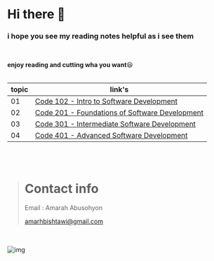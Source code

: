 # Hi there 👾

### i hope you see my reading notes helpful as i see them

<br>

**enjoy reading and cutting wha you want**😆
<br>
<br>

| topic | link's                                                                                                                                                                                |
| ----- | ------------------------------------------------------------------------------------------------------------------------------------------------------------------------------------- |
| 01    | [Code 102 - Intro to Software Development](https://amarh-ayman.github.io/reading-notes/Code%20102%20-%20Intro%20to%20Software%20Development/code%20102%20Reading%20Notes)             |
| 02    | [Code 201 - Foundations of Software Development](https://amarh-ayman.github.io/reading-notes/Code%20201%20-%20Foundations%20of%20Software%20Development/code%20201%20Reading%20Notes) |
| 03    | [Code 301 - Intermediate Software Development](https://amarh-ayman.github.io/reading-notes/Code%20301%20-%20Intermediate%20Software%20Development/Code%20301%20Reading_Notes)         |
| 04    | [Code 401 - Advanced Software Development](https://amarh-ayman.github.io/reading-notes/Code%20401%20-%20Advanced%20Software%20Development/Code%20401%20Reading_Notes)                 |

<br><br>

> # Contact info
>
> Email : Amarah Abusohyon
>
> amarhbishtawi@gmail.com

<br><br>
![img](https://toppng.com/public/uploads/preview/bamboo-drawing-chibi-nerd-cute-chibi-girl-11563052039ttzlbsjyxj.png)
